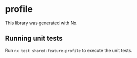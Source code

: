 # profile

This library was generated with [Nx](https://nx.dev).

## Running unit tests

Run `nx test shared-feature-profile` to execute the unit tests.
